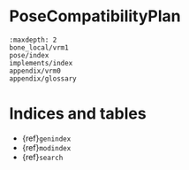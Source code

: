 # PoseCompatibilityPlan

```{toctree}
:maxdepth: 2
bone_local/vrm1
pose/index
implements/index
appendix/vrm0
appendix/glossary
```

# Indices and tables

-   {ref}`genindex`
-   {ref}`modindex`
-   {ref}`search`

